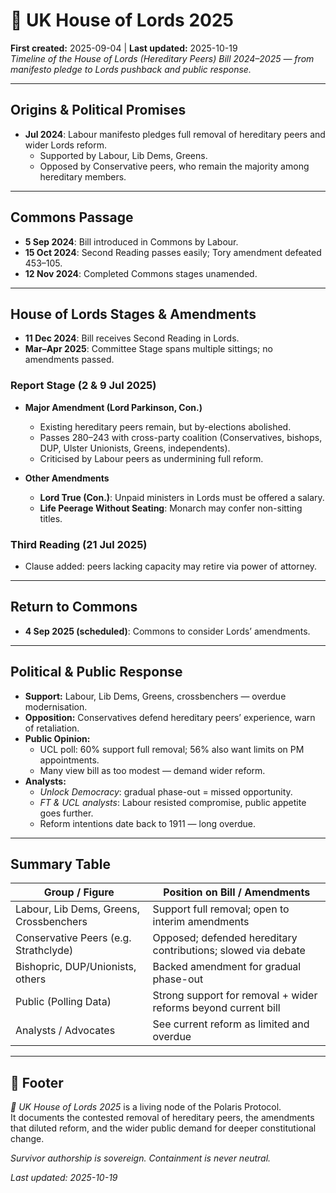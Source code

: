 # 📜 UK House of Lords 2025  
**First created:** 2025-09-04 | **Last updated:** 2025-10-19  
*Timeline of the House of Lords (Hereditary Peers) Bill 2024–2025 — from manifesto pledge to Lords pushback and public response.*  

---

## Origins & Political Promises  
- **Jul 2024**: Labour manifesto pledges full removal of hereditary peers and wider Lords reform.  
  - Supported by Labour, Lib Dems, Greens.  
  - Opposed by Conservative peers, who remain the majority among hereditary members.  

---

## Commons Passage  
- **5 Sep 2024**: Bill introduced in Commons by Labour.  
- **15 Oct 2024**: Second Reading passes easily; Tory amendment defeated 453–105.  
- **12 Nov 2024**: Completed Commons stages unamended.  

---

## House of Lords Stages & Amendments  
- **11 Dec 2024**: Bill receives Second Reading in Lords.  
- **Mar–Apr 2025**: Committee Stage spans multiple sittings; no amendments passed.  

### Report Stage (2 & 9 Jul 2025)  
- **Major Amendment (Lord Parkinson, Con.)**  
  - Existing hereditary peers remain, but by-elections abolished.  
  - Passes 280–243 with cross-party coalition (Conservatives, bishops, DUP, Ulster Unionists, Greens, independents).  
  - Criticised by Labour peers as undermining full reform.  

- **Other Amendments**  
  - **Lord True (Con.)**: Unpaid ministers in Lords must be offered a salary.  
  - **Life Peerage Without Seating**: Monarch may confer non-sitting titles.  

### Third Reading (21 Jul 2025)  
- Clause added: peers lacking capacity may retire via power of attorney.  

---

## Return to Commons  
- **4 Sep 2025 (scheduled)**: Commons to consider Lords’ amendments.  

---

## Political & Public Response  
- **Support:** Labour, Lib Dems, Greens, crossbenchers — overdue modernisation.  
- **Opposition:** Conservatives defend hereditary peers’ experience, warn of retaliation.  
- **Public Opinion:**  
  - UCL poll: 60% support full removal; 56% also want limits on PM appointments.  
  - Many view bill as too modest — demand wider reform.  
- **Analysts:**  
  - *Unlock Democracy*: gradual phase-out = missed opportunity.  
  - *FT & UCL analysts*: Labour resisted compromise, public appetite goes further.  
  - Reform intentions date back to 1911 — long overdue.  

---

## Summary Table  

| Group / Figure                           | Position on Bill / Amendments                                     |
|------------------------------------------|------------------------------------------------------------------|
| Labour, Lib Dems, Greens, Crossbenchers  | Support full removal; open to interim amendments                 |
| Conservative Peers (e.g. Strathclyde)    | Opposed; defended hereditary contributions; slowed via debate    |
| Bishopric, DUP/Unionists, others         | Backed amendment for gradual phase-out                           |
| Public (Polling Data)                    | Strong support for removal + wider reforms beyond current bill   |
| Analysts / Advocates                     | See current reform as limited and overdue                        |  

---

## 🏮 Footer  

*📜 UK House of Lords 2025* is a living node of the Polaris Protocol.  
It documents the contested removal of hereditary peers, the amendments that diluted reform, and the wider public demand for deeper constitutional change.  

*Survivor authorship is sovereign. Containment is never neutral.*  

_Last updated: 2025-10-19_
